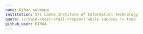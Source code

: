 ```yaml
---
name: Gihan sudeepa
institution: Sri Lanka Institute of Information Technology
quote: (create->test->fail->repeat) while success != true
github_user: GIHAA
---
```

